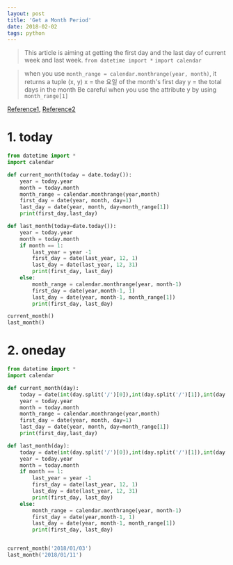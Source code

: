 ```yaml
---
layout: post
title: 'Get a Month Period'
date: 2018-02-02
tags: python
---
```

> This article is aiming at getting the first day and the last day of current week and last week.
> ```from datetime import *```
> ```import calendar```

> when you use ```month_range = calendar.monthrange(year, month)```, it returns a tuple (x, y)
x = the 요일 of the month's first day
y = the total days in the month
Be careful when you use the attribute y by using ```month_range[1]```

[Reference1](http://python3-cookbook.readthedocs.io/zh_CN/latest/c03/p14_date_range_for_current_month.html), [Reference2](http://blog.csdn.net/yannanxiu/article/details/53809600)


# 1. today

```python
from datetime import *
import calendar

def current_month(today = date.today()):
    year = today.year
    month = today.month
    month_range = calendar.monthrange(year,month)
    first_day = date(year, month, day=1)
    last_day = date(year, month, day=month_range[1])
    print(first_day,last_day)

def last_month(today=date.today()):
    year = today.year
    month = today.month
    if month == 1:
        last_year = year -1
        first_day = date(last_year, 12, 1)
        last_day = date(last_year, 12, 31)
        print(first_day, last_day)
    else:
        month_range = calendar.monthrange(year, month-1)
        first_day = date(year,month-1, 1)
        last_day = date(year, month-1, month_range[1])
        print(first_day, last_day)

current_month()
last_month()
```

# 2. oneday

```python
from datetime import *
import calendar

def current_month(day):
    today = date(int(day.split('/')[0]),int(day.split('/')[1]),int(day.split('/')[2]))
    year = today.year
    month = today.month
    month_range = calendar.monthrange(year,month)
    first_day = date(year, month, day=1)
    last_day = date(year, month, day=month_range[1])
    print(first_day,last_day)

def last_month(day):
    today = date(int(day.split('/')[0]),int(day.split('/')[1]),int(day.split('/')[2]))
    year = today.year
    month = today.month
    if month == 1:
        last_year = year -1
        first_day = date(last_year, 12, 1)
        last_day = date(last_year, 12, 31)
        print(first_day, last_day)
    else:
        month_range = calendar.monthrange(year, month-1)
        first_day = date(year,month-1, 1)
        last_day = date(year, month-1, month_range[1])
        print(first_day, last_day)


current_month('2018/01/03')
last_month('2018/01/11')
```
